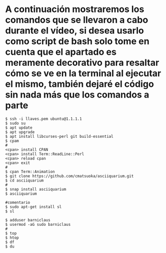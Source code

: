 # A continuación mostraremos los comandos que se llevaron a cabo durante el vídeo, si desea usarlo como script de bash solo tome en cuenta que el apartado <span> es meramente decorativo para resaltar cómo se ve en la terminal al ejecutar el mismo, también dejaré el código sin nada más que los comandos a parte

```
$ ssh -i llaves.pem ubuntu@1.1.1.1
$ sudo su
$ apt update
$ apt upgrade
$ apt install libcurses-perl git build-essential
$ cpam
#
<cpan> install CPAN
<cpan> install Term::ReadLine::Perl
<cpan> reload cpan
<cpan> exit
#
$ cpan Term::Animation
$ git clone https://github.com/cmatsuoka/asciiquarium.git
$ cd asciiquarium
#
$ snap install asciiquarium
$ asciiquarium

#comentario
$ sudo apt-get install sl
$ sl

$ adduser barniclaus
$ usermod -aG sudo barniclaus
#
$ top
$ htop
$ df
$ du

```
